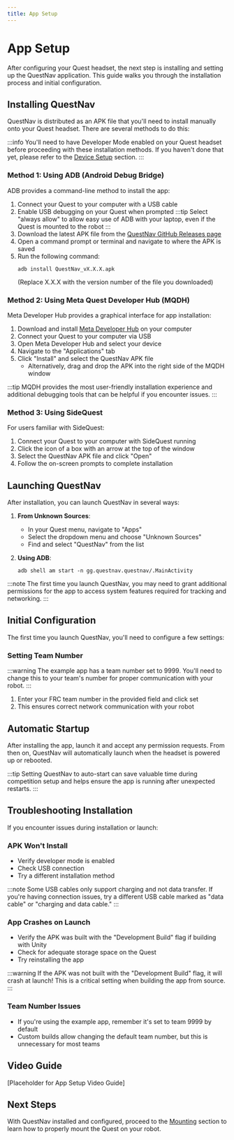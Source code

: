 ```yaml
---
title: App Setup 
---
```

# App Setup

After configuring your Quest headset, the next step is installing and setting up the QuestNav application. This guide walks you through the installation process and initial configuration.

## Installing QuestNav

QuestNav is distributed as an APK file that you'll need to install manually onto your Quest headset. There are several methods to do this:

:::info
You'll need to have Developer Mode enabled on your Quest headset before proceeding with these installation methods. If you haven't done that yet, please refer to the [Device Setup](/docs/getting-started/device-setup) section.
:::

### Method 1: Using ADB (Android Debug Bridge)
ADB provides a command-line method to install the app:

1. Connect your Quest to your computer with a USB cable
2. Enable USB debugging on your Quest when prompted
:::tip
Select "always allow" to allow easy use of ADB with your laptop, even if the Quest is mounted to the robot
:::
3. Download the latest APK file from the [QuestNav GitHub Releases page](https://github.com/QuestNav/QuestNav/releases)
4. Open a command prompt or terminal and navigate to where the APK is saved
5. Run the following command:
   ```
   adb install QuestNav_vX.X.X.apk
   ```
   (Replace X.X.X with the version number of the file you downloaded)

### Method 2: Using Meta Quest Developer Hub (MQDH)
Meta Developer Hub provides a graphical interface for app installation:

1. Download and install [Meta Developer Hub](https://developer.oculus.com/documentation/unity/ts-odh/) on your computer
2. Connect your Quest to your computer via USB
3. Open Meta Developer Hub and select your device
4. Navigate to the "Applications" tab
5. Click "Install" and select the QuestNav APK file
    - Alternatively, drag and drop the APK into the right side of the MQDH window

:::tip
MQDH provides the most user-friendly installation experience and additional debugging tools that can be helpful if you encounter issues.
:::

### Method 3: Using SideQuest
For users familiar with SideQuest:

1. Connect your Quest to your computer with SideQuest running
2. Click the icon of a box with an arrow at the top of the window
3. Select the QuestNav APK file and click "Open"
4. Follow the on-screen prompts to complete installation

## Launching QuestNav

After installation, you can launch QuestNav in several ways:

1. **From Unknown Sources**:
    - In your Quest menu, navigate to "Apps"
    - Select the dropdown menu and choose "Unknown Sources"
    - Find and select "QuestNav" from the list

2. **Using ADB**:
   ```
   adb shell am start -n gg.questnav.questnav/.MainActivity
   ```

:::note
The first time you launch QuestNav, you may need to grant additional permissions for the app to access system features required for tracking and networking.
:::

## Initial Configuration

The first time you launch QuestNav, you'll need to configure a few settings:

### Setting Team Number

:::warning
The example app has a team number set to 9999. You'll need to change this to your team's number for proper communication with your robot.
:::

1. Enter your FRC team number in the provided field and click set
2. This ensures correct network communication with your robot

## Automatic Startup

After installing the app, launch it and accept any permission requests. From then on, QuestNav will automatically launch when the headset is
powered up or rebooted.

:::tip
Setting QuestNav to auto-start can save valuable time during competition setup and helps ensure the app is running after unexpected restarts.
:::

## Troubleshooting Installation

If you encounter issues during installation or launch:

### APK Won't Install
- Verify developer mode is enabled
- Check USB connection
- Try a different installation method

:::note
Some USB cables only support charging and not data transfer. If you're having connection issues, try a different USB cable marked as "data cable" or "charging and data cable."
:::

### App Crashes on Launch
- Verify the APK was built with the "Development Build" flag if building with Unity
- Check for adequate storage space on the Quest
- Try reinstalling the app

:::warning
If the APK was not built with the "Development Build" flag, it will crash at launch! This is a critical setting when building the app from source.
:::

### Team Number Issues
- If you're using the example app, remember it's set to team 9999 by default
- Custom builds allow changing the default team number, but this is unnecessary for most teams

## Video Guide
[Placeholder for App Setup Video Guide]

## Next Steps
With QuestNav installed and configured, proceed to the [Mounting](./mounting) section to learn how to properly mount the Quest on your robot.